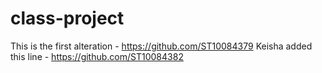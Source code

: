 # class-project
This is the first alteration - https://github.com/ST10084379
Keisha added this line - https://github.com/ST10084382